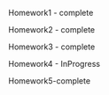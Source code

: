 Homework1 - complete 






Homework2 - complete  








Homework3 - complete 










Homework4 - InProgress












Homework5-complete

